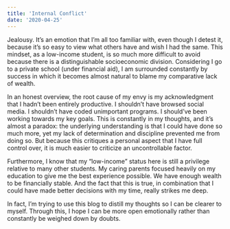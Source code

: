 ```yaml
---
title: 'Internal Conflict'
date: '2020-04-25'
---
```


Jealousy. It’s an emotion that I’m all too familiar with, even though I detest it, because it’s so easy to view what others have and wish I had the same. This mindset, as a low-income student, is so much more difficult to avoid because there is a distinguishable socioeconomic division. Considering I go to a private school (under financial aid), I am surrounded constantly by success in which it becomes almost natural to blame my comparative lack of wealth.

In an honest overview, the root cause of my envy is my acknowledgment that I hadn’t been entirely productive. I shouldn’t have browsed social media. I shouldn’t have coded unimportant programs. I should’ve been working towards my key goals. This is constantly in my thoughts, and it’s almost a paradox: the underlying understanding is that I could have done so much more, yet my lack of determination and discipline prevented me from doing so. But because this critiques a personal aspect that I have full control over, it is much easier to criticize an uncontrollable factor.

Furthermore, I know that my “low-income” status here is still a privilege relative to many other students. My caring parents focused heavily on my education to give me the best experience possible. We have enough wealth to be financially stable. And the fact that this is true, in combination that I could have made better decisions with my time, really strikes me deep. 

In fact, I’m trying to use this blog to distill my thoughts so I can be clearer to myself. Through this, I hope I can be more open emotionally rather than constantly be weighed down by doubts.